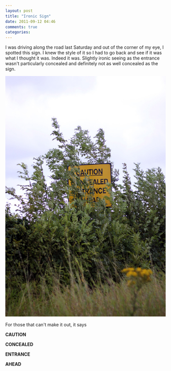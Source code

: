 ```yaml
---
layout: post
title: "Ironic Sign"
date: 2011-09-12 04:46
comments: true
categories: 
---
```

I was driving along the road last Saturday and out of the corner of my eye, I spotted this sign. I knew the style
of it so I had to go back and see if it was what I thought it was. Indeed it was. Slightly ironic seeing as the
entrance wasn't particularly concealed and definitely not as well concealed as the sign.

[![ironic sign](/images/2011-09-12-ironic-sign/thumbs/ironic-sign.jpg)](/images/2011-09-12-ironic-sign/ironic-sign.jpg)

For those that can't make it out, it says

**CAUTION**

**CONCEALED**

**ENTRANCE**

**AHEAD**
